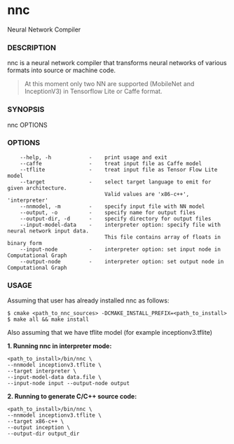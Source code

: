 # nnc
Neural Network Compiler

### DESCRIPTION

nnc is a neural network compiler that transforms neural networks of various formats into source or machine code.
> At this moment only two NN are supported (MobileNet and InceptionV3) in Tensorflow Lite or Caffe format.

### SYNOPSIS

nnc OPTIONS

### OPTIONS

        --help, -h            -    print usage and exit
        --caffe               -    treat input file as Caffe model
        --tflite              -    treat input file as Tensor Flow Lite model
        --target              -    select target language to emit for given architecture.
                                   Valid values are 'x86-c++', 'interpreter'
        --nnmodel, -m         -    specify input file with NN model
        --output, -o          -    specify name for output files
        --output-dir, -d      -    specify directory for output files
        --input-model-data    -    interpreter option: specify file with neural network input data.
                                   This file contains array of floats in binary form
        --input-node          -    interpreter option: set input node in Computational Graph
        --output-node         -    interpreter option: set output node in Computational Graph



### USAGE

Assuming that user has already installed nnc as follows:
```
$ cmake <path_to_nnc_sources> -DCMAKE_INSTALL_PREFIX=<path_to_install>
$ make all && make install
```

Also assuming that we have tflite model (for example inceptionv3.tflite)

**1. Running nnc in interpreter mode:**
```
<path_to_install>/bin/nnc \
--nnmodel inceptionv3.tflite \
--target interpreter \
--input-model-data data.file \
--input-node input --output-node output
```

**2. Running to generate C/C++ source code:**

```
<path_to_install>/bin/nnc \
--nnmodel inceptionv3.tflite \
--target x86-c++ \
--output inception \
--output-dir output_dir
```

